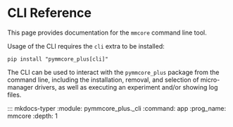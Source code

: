 # CLI Reference

This page provides documentation for the `mmcore` command line tool.

Usage of the CLI requires the `cli` extra to be installed:

```shell
pip install "pymmcore_plus[cli]"
```

The CLI can be used to interact with the `pymmcore_plus` package from the command line,
including the installation, removal, and selection of micro-manager drivers, as
well as executing an experiment and/or showing log files.

::: mkdocs-typer
    :module: pymmcore_plus._cli
    :command: app
    :prog_name: mmcore
    :depth: 1
